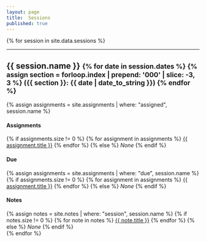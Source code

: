 ```yaml
---
layout: page
title:  Sessions
published: true
---
```


{% for session in site.data.sessions %}
<hr>
<div class="container">
  <h2>{{ session.name }}
  <small>
  {% for date in session.dates %}
  {% assign section = forloop.index | prepend: '000' | slice: -3, 3 %}
  <span class="section-{{ section }}">({{ section }}: {{ date | date_to_string }})</span>
  {% endfor %}
  </small>
  </h2>

  {% assign assignments = site.assignments | where: "assigned", session.name %}
  <h4>Assignments</h4>
  {% if assignments.size != 0 %}
  {% for assignment in assignments %}
  <a href="{{ site.baseurl }}{{ assignment.url }}">{{ assignment.title }}</a>
  {% endfor %}
  {% else %}
  <em>None</em>
  {% endif %}

  <h4>Due</h4>
  {% assign assignments = site.assignments | where: "due", session.name %}
  {% if assignments.size != 0 %}
  {% for assignment in assignments %}
  <a href="{{ site.baseurl }}{{ assignment.url }}">{{ assignment.title }}</a>
  {% endfor %}
  {% else %}
  <em>None</em>
  {% endif %}

  <h4>Notes</h4>
  {% assign notes = site.notes | where: "session", session.name %}
  {% if notes.size != 0 %}
  {% for note in notes %}
  <a href="{{ site.baseurl }}{{ note.url }}">{{ note.title }}</a>
  {% endfor %}
  {% else %}
  <em>None</em>
  {% endif %}
</div>
{% endfor %}


